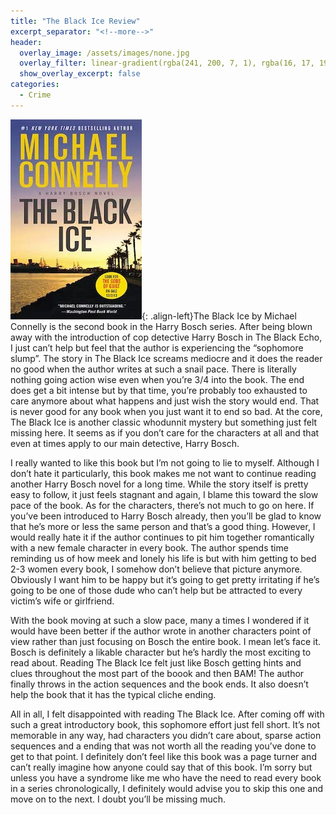 ```yaml
---
title: "The Black Ice Review"
excerpt_separator: "<!--more-->"
header:
  overlay_image: /assets/images/none.jpg
  overlay_filter: linear-gradient(rgba(241, 200, 7, 1), rgba(16, 17, 19, 1))
  show_overlay_excerpt: false
categories:
  - Crime
---
```

![black-ice-cover](/assets/images/black-ice.jpg){: .align-left}The Black Ice by Michael Connelly is the second book in the Harry Bosch series. After being blown away with the introduction of cop detective Harry Bosch in The Black Echo, I just can’t help but feel that the author is experiencing the “sophomore slump”. The story in The Black Ice screams mediocre and it does the reader no good when the author writes at such a snail pace. There is literally nothing going action wise even when you’re 3/4 into the book. The end does get a bit intense but by that time, you’re probably too exhausted to care anymore about what happens and just wish the story would end. That is never good for any book when you just want it to end so bad. At the core, The Black Ice is another classic whodunnit mystery but something just felt missing here. It seems as if you don’t care for the characters at all and that even at times apply to our main detective, Harry Bosch.

I really wanted to like this book but I’m not going to lie to myself. Although I don’t hate it particularly, this book makes me not want to continue reading another Harry Bosch novel for a long time. While the story itself is pretty easy to follow, it just feels stagnant and again, I blame this toward the slow pace of the book. As for the characters, there’s not much to go on here. If you’ve been introduced to Harry Bosch already, then you’ll be glad to know that he’s more or less the same person and that’s a good thing. However, I would really hate it if the author continues to pit him together romantically with a new female character in every book. The author spends time reminding us of how meek and lonely his life is but with him getting to bed 2-3 women every book, I somehow don’t believe that picture anymore. Obviously I want him to be happy but it’s going to get pretty irritating if he’s going to be one of those dude who can’t help but be attracted to every victim’s wife or girlfriend.

With the book moving at such a slow pace, many a times I wondered if it would have been better if the author wrote in another characters point of view rather than just focusing on Bosch the entire book. I mean let’s face it. Bosch is definitely a likable character but he’s hardly the most exciting to read about. Reading The Black Ice felt just like Bosch getting hints and clues throughout the most part of the boook and then BAM! The author finally throws in the action sequences and the book ends. It also doesn’t help the book that it has the typical cliche ending.

All in all, I felt disappointed with reading The Black Ice. After coming off with such a great introductory book, this sophomore effort just fell short. It’s not memorable in any way, had characters you didn’t care about, sparse action sequences and a ending that was not worth all the reading you’ve done to get to that point. I definitely don’t feel like this book was a page turner and can’t really imagine how anyone could say that of this book. I’m sorry but unless you have a syndrome like me who have the need to read every book in a series chronologically, I definitely would advise you to skip this one and move on to the next. I doubt you’ll be missing much.